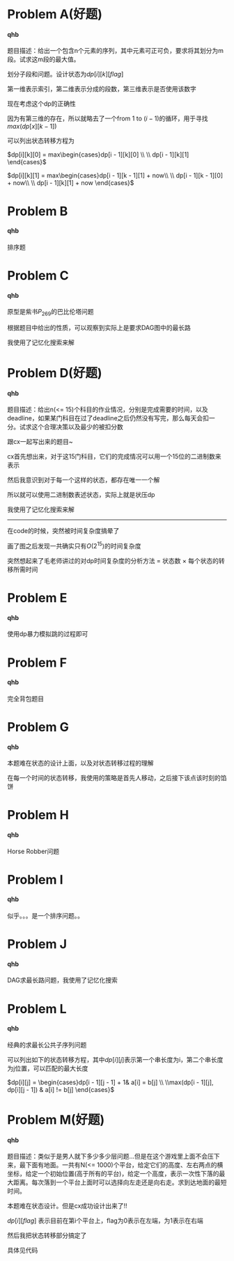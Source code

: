 # Problem A(好题)

#### qhb

题目描述：给出一个包含n个元素的序列，其中元素可正可负，要求将其划分为m段。试求这m段的最大值。

划分子段和问题。设计状态为$dp[i][k][flag]$	

第一维表示索引，第二维表示分成的段数，第三维表示是否使用该数字

现在考虑这个dp的正确性

因为有第三维的存在，所以就略去了一个$\text{from} \ 1 \ \text{to}\   (i - 1)$的循环，用于寻找$max(dp[x][k - 1])$

可以列出状态转移方程为

$dp[i][k][0] = max\begin{cases}dp[i - 1][k][0] \\ \\ dp[i - 1][k][1] \end{cases}$

$dp[i][k][1] = max\begin{cases}dp[i - 1][k - 1][1] + now\\ \\ dp[i - 1][k - 1][0] + now\\ \\ dp[i - 1][k][1] + now \end{cases}$

# Problem B

#### qhb

排序题

# Problem C

#### qhb

原型是紫书$P_{269}$的巴比伦塔问题

根据题目中给出的性质，可以观察到实际上是要求DAG图中的最长路

我使用了记忆化搜索来解

# Problem D(好题)

#### qhb

题目描述：给出n(<= 15)个科目的作业情况，分别是完成需要的时间，以及deadline，如果某门科目在过了deadline之后仍然没有写完，那么每天会扣一分。试求这个合理决策以及最少的被扣分数

跟cx一起写出来的题目~

cx首先想出来，对于这15门科目，它们的完成情况可以用一个15位的二进制数来表示

然后我意识到对于每一个这样的状态，都存在唯一一个解

所以就可以使用二进制数表述状态，实际上就是状压dp

我使用了记忆化搜索来解

----

在code的时候，突然被时间复杂度搞晕了

画了图之后发现一共确实只有$O(2^{15})$的时间复杂度

突然想起来了毛老师讲过的对dp时间复杂度的分析方法 = 状态数 $\times$ 每个状态的转移所需时间

# Problem E

#### qhb

使用dp暴力模拟跳的过程即可

# Problem F

#### qhb

完全背包题目

# Problem G

#### qhb

本题难在状态的设计上面，以及对状态转移过程的理解

在每一个时间的状态转移，我使用的策略是首先人移动，之后接下该点该时刻的馅饼

# Problem H

#### qhb

Horse Robber问题

# Problem I

#### qhb

似乎。。。是一个排序问题。。

# Problem J

#### qhb

DAG求最长路问题，我使用了记忆化搜索

# Problem L

#### qhb

经典的求最长公共子序列问题

可以列出如下的状态转移方程，其中$dp[i][j]$表示第一个串长度为i，第二个串长度为j位置，可以匹配的最大长度

$dp[i][j] = \begin{cases}dp[i - 1][j - 1] + 1& a[i] = b[j] \\ \\max(dp[i - 1][j], dp[i][j - 1]) & a[i] != b[j]  \end{cases}$

# Problem M(好题)

#### qhb

题目描述：类似于是男人就下多少多少层问题…但是在这个游戏里上面不会压下来，最下面有地面。一共有N(<= 1000)个平台，给定它们的高度、左右两点的横坐标，给定一个初始位置(高于所有的平台)，给定一个高度，表示一次性下落的最大距离。每次落到一个平台上面时可以选择向左走还是向右走。求到达地面的最短时间。

本题难在状态设计。但是cx成功设计出来了!!  

$dp[i][flag]$	 表示目前在第i个平台上，flag为0表示在左端，为1表示在右端

然后我把状态转移部分搞定了

具体见代码



